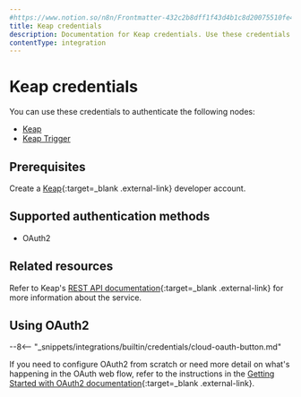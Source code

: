 ```yaml
---
#https://www.notion.so/n8n/Frontmatter-432c2b8dff1f43d4b1c8d20075510fe4
title: Keap credentials
description: Documentation for Keap credentials. Use these credentials to authenticate Keap in n8n, a workflow automation platform.
contentType: integration
---
```


# Keap credentials

You can use these credentials to authenticate the following nodes:

- [Keap](/integrations/builtin/app-nodes/n8n-nodes-base.keap/)
- [Keap Trigger](/integrations/builtin/trigger-nodes/n8n-nodes-base.keaptrigger/)

## Prerequisites

Create a [Keap](https://developer.keap.com/){:target=_blank .external-link} developer account.

## Supported authentication methods

- OAuth2

## Related resources

Refer to Keap's [REST API documentation](https://developer.keap.com/docs/restv2/){:target=_blank .external-link} for more information about the service.

## Using OAuth2

--8<-- "_snippets/integrations/builtin/credentials/cloud-oauth-button.md"

If you need to configure OAuth2 from scratch or need more detail on what's happening in the OAuth web flow, refer to the instructions in the [Getting Started with OAuth2 documentation](https://developer.keap.com/getting-started-oauth-keys/){:target=_blank .external-link}.

